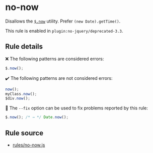 # no-now

Disallows the [`$.now`](https://api.jquery.com/jQuery.now/) utility. Prefer `(new Date).getTime()`.

This rule is enabled in `plugin:no-jquery/deprecated-3.3`.

## Rule details

❌ The following patterns are considered errors:
```js
$.now();
```

✔️ The following patterns are not considered errors:
```js
now();
myClass.now();
$div.now();
```

🔧 The `--fix` option can be used to fix problems reported by this rule:
```js
$.now(); /* → */ Date.now();
```
## Rule source

* [rules/no-now.js](../rules/no-now.js)
